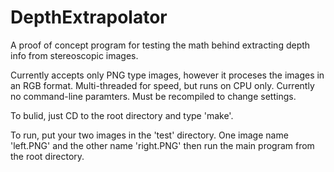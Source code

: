 # DepthExtrapolator
A proof of concept program for testing the math behind extracting depth info from stereoscopic images.

Currently accepts only PNG type images, however it proceses the images in an RGB format.
Multi-threaded for speed, but runs on CPU only.
Currently no command-line paramters. Must be recompiled to change settings.


To bulid, just CD to the root directory and type 'make'.


To run, put your two images in the 'test' directory. One image name 'left.PNG' and the other name 'right.PNG' then run the main program from the root directory.
